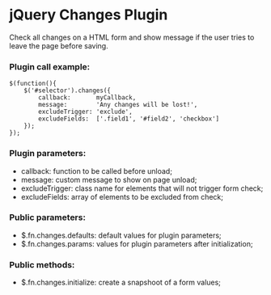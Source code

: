 jQuery Changes Plugin
=====================

Check all changes on a HTML form and show message if the user tries to leave the page before saving.

### Plugin call example:

	$(function(){
		$('#selector').changes({
			callback:       myCallback,
			message:        'Any changes will be lost!',
			excludeTrigger: 'exclude',
			excludeFields:  ['.field1', '#field2', 'checkbox']
		});
	});

### Plugin parameters:
- callback: function to be called before unload;
- message: custom message to show on page unload;
- excludeTrigger: class name for elements that will not trigger form check;
- excludeFields: array of elements to be excluded from check;

### Public parameters:
- $.fn.changes.defaults: default values for plugin parameters;
- $.fn.changes.params: values for plugin parameters after initialization;

### Public methods:
- $.fn.changes.initialize: create a snapshoot of a form values;
